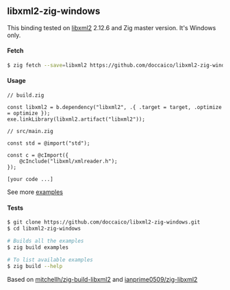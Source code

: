 ## libxml2-zig-windows

This binding tested on [libxml2](https://github.com/GNOME/libxml2/) 2.12.6 and Zig master version. It's Windows only.

#### Fetch
```sh
$ zig fetch --save=libxml2 https://github.com/doccaico/libxml2-zig-windows/archive/<git-commit-hash>.tar.gz
```

#### Usage
```zig
// build.zig

const libxml2 = b.dependency("libxml2", .{ .target = target, .optimize = optimize });
exe.linkLibrary(libxml2.artifact("libxml2"));

// src/main.zig

const std = @import("std");

const c = @cImport({
    @cInclude("libxml/xmlreader.h");
});

[your code ...]
```
See more [examples](https://github.com/doccaico/libxml2-zig-windows/tree/main/examples)

#### Tests
```sh
$ git clone https://github.com/doccaico/libxml2-zig-windows.git
$ cd libxml2-zig-windows

# Builds all the examples
$ zig build examples

# To list available examples
$ zig build --help
```

Based on [mitchellh/zig-build-libxml2](https://github.com/mitchellh/zig-build-libxml2) and [ianprime0509/zig-libxml2](https://github.com/ianprime0509/zig-libxml2)
